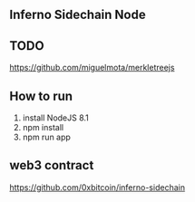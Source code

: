 ## Inferno Sidechain Node


## TODO
https://github.com/miguelmota/merkletreejs



## How to run

1) install NodeJS 8.1
2) npm install
3) npm run app




## web3 contract
https://github.com/0xbitcoin/inferno-sidechain
